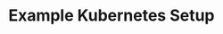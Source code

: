 ---
layout: default
title: Example Kubernetes Setup
parent: Horizontal Pod Autoscaler
grand_parent: Assessment Results
nav_order: 2
---